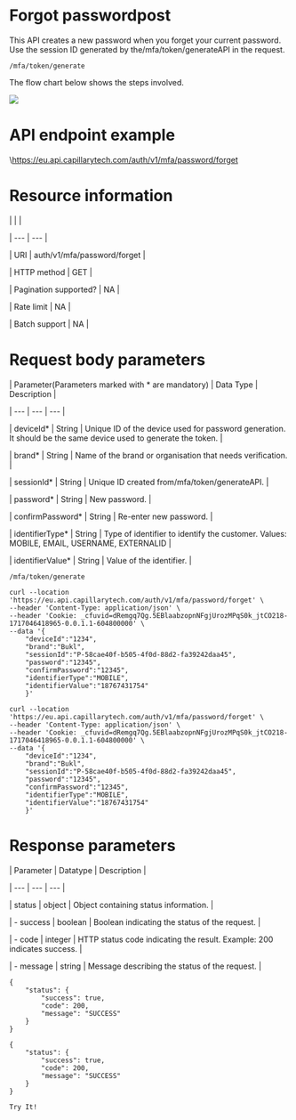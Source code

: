 # Forgot passwordpost

This API creates a new password when you forget your current password.  Use the session ID generated by the/mfa/token/generateAPI in the request.

`/mfa/token/generate`

The flow chart below shows the steps involved.

![](https://files.readme.io/15f8b3b-password_forgot.jpg)

# API endpoint example

\https://eu.api.capillarytech.com/auth/v1/mfa/password/forget

# Resource information

|  |  |

| --- | --- |

| URI | auth/v1/mfa/password/forget |

| HTTP method | GET |

| Pagination supported? | NA |

| Rate limit | NA |

| Batch support | NA |



# Request body parameters

| Parameter(Parameters marked with * are mandatory) | Data Type | Description |

| --- | --- | --- |

| deviceId* | String | Unique ID of the device used for password generation. It should be the same device used to generate the token. |

| brand* | String | Name of the brand or organisation that needs verification. |

| sessionId* | String | Unique ID created from/mfa/token/generateAPI. |

| password* | String | New password. |

| confirmPassword* | String | Re-enter new password. |

| identifierType* | String | Type of identifier to identify the customer. Values: MOBILE, EMAIL, USERNAME, EXTERNALID |

| identifierValue* | String | Value of the identifier. |



`/mfa/token/generate`

```
curl --location 'https://eu.api.capillarytech.com/auth/v1/mfa/password/forget' \
--header 'Content-Type: application/json' \
--header 'Cookie: _cfuvid=dRemgq7Qg.5EBlaabzopnNFgjUrozMPqS0k_jtCO218-1717046418965-0.0.1.1-604800000' \
--data '{
    "deviceId":"1234",
    "brand":"Bukl",
    "sessionId":"P-58cae40f-b505-4f0d-88d2-fa39242daa45",
    "password":"12345",
    "confirmPassword":"12345",
    "identifierType":"MOBILE",
    "identifierValue":"18767431754"
    }'
```

```
curl --location 'https://eu.api.capillarytech.com/auth/v1/mfa/password/forget' \
--header 'Content-Type: application/json' \
--header 'Cookie: _cfuvid=dRemgq7Qg.5EBlaabzopnNFgjUrozMPqS0k_jtCO218-1717046418965-0.0.1.1-604800000' \
--data '{
    "deviceId":"1234",
    "brand":"Bukl",
    "sessionId":"P-58cae40f-b505-4f0d-88d2-fa39242daa45",
    "password":"12345",
    "confirmPassword":"12345",
    "identifierType":"MOBILE",
    "identifierValue":"18767431754"
    }'
```

# Response parameters

| Parameter | Datatype | Description |

| --- | --- | --- |

| status | object | Object containing status information. |

| - success | boolean | Boolean indicating the status of the request. |

| - code | integer | HTTP status code indicating the result. Example: 200 indicates success. |

| - message | string | Message describing the status of the request. |



```
{
    "status": {
        "success": true,
        "code": 200,
        "message": "SUCCESS"
    }
}
```

```
{
    "status": {
        "success": true,
        "code": 200,
        "message": "SUCCESS"
    }
}
```

`Try It!`